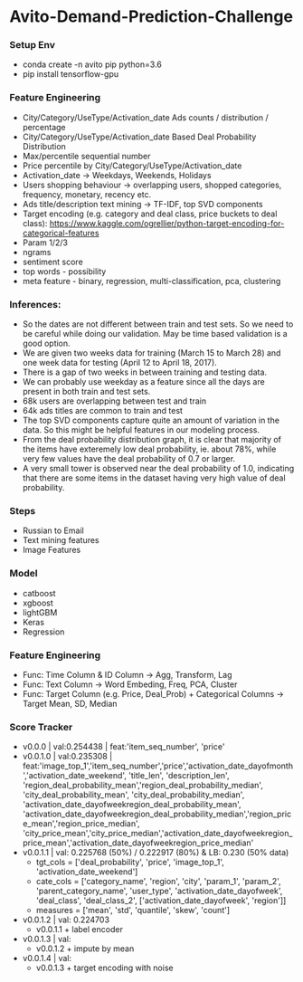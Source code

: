 # Avito-Demand-Prediction-Challenge

### Setup Env
- conda create -n avito pip python=3.6
- pip install tensorflow-gpu


### Feature Engineering
- City/Category/UseType/Activation_date Ads counts / distribution / percentage
- City/Category/UseType/Activation_date Based Deal Probability Distribution
- Max/percentile sequential number
- Price percentile by City/Category/UseType/Activation_date
- Activation_date -> Weekdays, Weekends, Holidays
- Users shopping behaviour -> overlapping users, shopped categories, frequency, monetary, recency etc.
- Ads title/description text mining -> TF-IDF, top SVD components
- Target encoding (e.g. category and deal class, price buckets to deal class): https://www.kaggle.com/ogrellier/python-target-encoding-for-categorical-features
- Param 1/2/3
- ngrams
- sentiment score
- top words - possibility
- meta feature - binary, regression, multi-classification, pca, clustering

### Inferences:
- So the dates are not different between train and test sets. So we need to be careful while doing our validation. May be time based validation is a good option.
- We are given two weeks data for training (March 15 to March 28) and one week data for testing (April 12 to April 18, 2017).
- There is a gap of two weeks in between training and testing data.
- We can probably use weekday as a feature since all the days are present in both train and test sets.
- 68k users are overlapping between test and train
- 64k ads titles are common to train and test
- The top SVD components capture quite an amount of variation in the data. So this might be helpful features in our modeling process.
- From the deal probability distribution graph, it is clear that majority of the items have exteremely low deal probability, ie. about 78%, while very few values have the deal probability of 0.7 or larger.
- A very small tower is observed near the deal probability of 1.0, indicating that there are some items in the dataset having very high value of deal probability.

### Steps
- Russian to Email
- Text mining features
- Image Features

### Model
- catboost 
- xgboost
- lightGBM
- Keras
- Regression

### Feature Engineering
- Func: Time Column & ID Column -> Agg, Transform, Lag
- Func: Text Column -> Word Embeding, Freq, PCA, Cluster
- Func: Target Column (e.g. Price, Deal_Prob) + Categorical Columns -> Target Mean, SD, Median

### Score Tracker
- v0.0.0 | val:0.254438 | feat:'item_seq_number', 'price'
- v0.0.1.0 | val:0.235308 | feat:'image_top_1','item_seq_number','price','activation_date_dayofmonth','activation_date_weekend', 'title_len', 'description_len', 'region_deal_probability_mean','region_deal_probability_median', 'city_deal_probability_mean', 'city_deal_probability_median', 'activation_date_dayofweekregion_deal_probability_mean', 'activation_date_dayofweekregion_deal_probability_median','region_price_mean','region_price_median', 'city_price_mean','city_price_median','activation_date_dayofweekregion_price_mean','activation_date_dayofweekregion_price_median'
- v0.0.1.1 | val: 0.225768 (50%) / 0.222917 (80%) & LB: 0.230 (50% data)
	- tgt_cols = ['deal_probability', 'price', 'image_top_1', 'activation_date_weekend']
	- cate_cols = ['category_name', 'region', 'city', 'param_1', 'param_2', 'parent_category_name', 'user_type', 'activation_date_dayofweek', 'deal_class', 'deal_class_2', ['activation_date_dayofweek', 'region']]
	- measures = ['mean', 'std', 'quantile', 'skew', 'count']
- v0.0.1.2 | val: 0.224703
	- v0.0.1.1 + label encoder
- v0.0.1.3 | val:
	- v0.0.1.2 + impute by mean
- v0.0.1.4 | val:
	- v0.0.1.3 + target encoding with noise